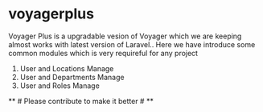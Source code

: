 # voyagerplus
Voyager Plus is a upgradable vesion of Voyager which we are keeping almost works with latest version of Laravel..
Here we have introduce some common modules which is very requireful for any project 

1. User and Locations Manage
2. User and Departments Manage
3. User and Roles Manage

** # Please contribute to make it better # **

